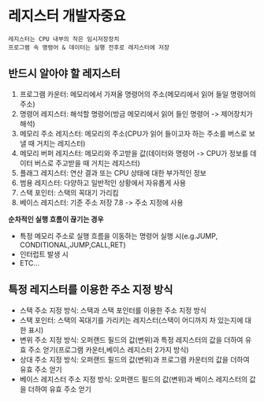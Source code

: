 # 레지스터 개발자중요
```
레지스터는 CPU 내부의 작은 임시저장장치
프로그램 속 명령어 & 데이터는 실행 전후로 레지스터에 저장
```

## 반드시 알아야 할 레지스터
1. 프로그램 카운터: 메모리에서 가져올 명령어의 주소(메모리에서 읽어 들일 명령어의 주소)
2. 명령어 레지스터: 해석할 명령어(방금 메모리에서 읽어 들인 명령어 -> 제어장치가 해석)
3. 메모리 주소 레지스터: 메모리의 주소(CPU가 읽어 들이고자 하는 주소를 버스로 보낼 때 거치는 레지스터)
4. 메모리 버퍼 레지스터: 메모리와 주고받을 값(데이터와 명령어 -> CPU가 정보를 데이터 버스로 주고받을 때 거치는 레지스터)
5. 플래그 레지스터: 연산 결과 또는 CPU 상태에 대한 부가적인 정보
6. 범용 레지스터: 다양하고 일반적인 상황에서 자유롭게 사용
7. 스택 포인터: 스택의 꼭대기 가리킴
8. 베이스 레지스터: 기준 주소 저장
7.8 -> 주소 지정에 사용

**순차적인 실행 흐름이 끊기는 경우**
- 특정 메모리 주소로 실행 흐름을 이동하는 명령어 실행 시(e.g.JUMP, CONDITIONAL,JUMP,CALL,RET)
- 인터럽트 발생 시
- ETC...

## 특정 레지스터를 이용한 주소 지정 방식
- 스택 주소 지정 방식: 스택과 스택 포인터를 이용한 주소 지정 방식
- 스택 포인터: 스택의 꼭대기를 가리키는 레지스터(스택이 어디까지 차 있는지에 대한 표시)
- 변위 주소 지정 방식: 오퍼랜드 필드의 값(변위)과 특정 레지스터의 값을 더하여 유효 주소 얻기(프로그램 카운터,베이스 레지스터 2가지 방식)
- 상대 주소 지정 방식: 오퍼랜드 필드의 값(변위)과 프로그램 카운터의 값을 더하여 유효 주소 얻기
- 베이스 레지스터 주소 지정 방식: 오퍼랜드 필드의 값(변위)과 베이스 레지스터의 값을 더하여 유효 주소 얻기
